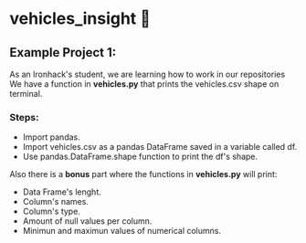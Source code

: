 # vehicles_insight :blue_car:

## Example Project 1: 

As an Ironhack's student, we are learning how to work in our repositories
We have a function in **vehicles.py** that prints the vehicles.csv shape on terminal.

### Steps:

- Import pandas.
- Import vehicles.csv as a pandas DataFrame saved in a variable called df. 
- Use pandas.DataFrame.shape function to print the df's shape. 

Also there is a **bonus** part where the functions in **vehicles.py** will print:
- Data Frame's lenght.
- Column's names.
- Column's type.
- Amount of null values per column.
- Minimun and maximun values of numerical columns. 

